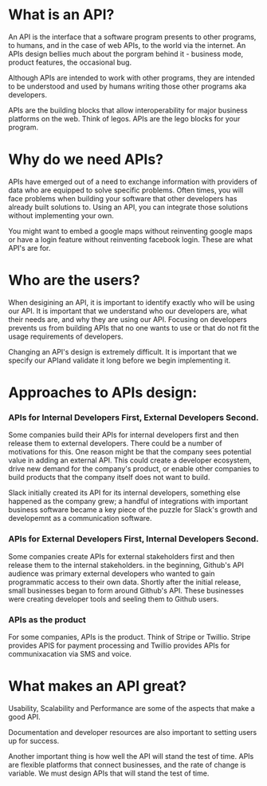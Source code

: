 # What is an API?

An API is the interface that a software program presents to other programs, to humans, and in the case of web APIs, to the world via the internet. An APIs design bellies much about the porgram behind it - business mode, product features, the occasional bug.

Although APIs are intended to work with other programs, they are intended to be understood and used by humans writing those other programs aka developers.

APIs are the building blocks that allow interoperability for major business platforms on the web. Think of legos. APIs are the lego blocks for your program. 

# Why do we need APIs?

APIs have emerged out of a need to exchange information with providers of data who are equipped to solve specific problems. Often times, you will face problems when building your software that other developers has already built solutions to. Using an API, you can integrate those solutions without implementing your own.

You might want to embed a google maps without reinventing google maps or have a login feature without reinventing facebook login. These are what API's are for.

# Who are the users?

When desigining an API, it is important to identify exactly who will be using our API. It is important that we understand who our developers are, what their needs are, and why they are using our API. Focusing on developers prevents us from building APIs that no one wants to use or that do not fit the usage requirements of developers.

Changing an API's design is extremely difficult. It is important that we specify our APIand validate it long before we begin implementing it.

# Approaches to APIs design:

### APIs for Internal Developers First, External Developers Second.

Some companies build their APIs for internal developers first and then release them to external developers. There could be a number of motivations for this. One reason might be that the company sees potential value in adding an external API. This could create a developer ecosystem, drive new demand for the company's product, or enable other companies to build products that the company itself does not want to build.

Slack initially created its API for its internal developers, something else happened as the company grew; a handful of integrations with important business software became a key piece of the puzzle for Slack's growth and developemnt as a communication software.


### APIs for External Developers First, Internal Developers Second.

Some companies create APIs for external stakeholders first and then release them to the internal stakeholders. in the beginning, Github's API audience was primary external developers who wanted to gain programmatic access to their own data. Shortly after the initial release, small businesses began to form around Github's API. These businesses were creating developer tools and seeling them to Github users.

### APIs as the product

For some companies, APIs is the product. Think of Stripe or Twillio. Stripe provides APIS for payment processing and Twillio provides APIs for communixacation via SMS and voice. 

# What makes an API great?

Usability, Scalability and Performance are some of the aspects that make a good API. 

Documentation and developer resources are also important to setting users up for success. 

Another important thing is how well the API will stand the test of time. APIs are flexible platforms that connect businesses, and the rate of change is variable. We must design APIs that will stand the test of time.
